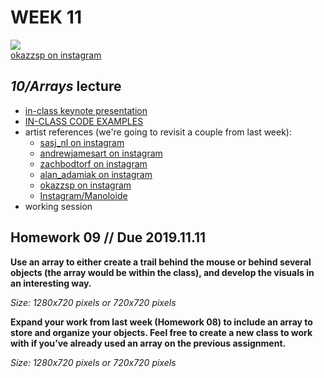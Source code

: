 # WEEK 11 

![](https://scontent-lax3-2.cdninstagram.com/vp/941530646713fdd10a6764b2b069853e/5E10657C/t51.2885-15/e35/s1080x1080/69130802_385592605672276_6036940169124062007_n.jpg?_nc_ht=scontent-lax3-2.cdninstagram.com&ig_cache_key=MjEyMTc5OTQyNzQ4OTIyOTU4Nw%3D%3D.2)  
[okazzsp on instagram](https://www.instagram.com/okazzsp/?hl=en)  

## _10/Arrays_ lecture  
- [in-class keynote presentation](https://github.com/johnbcarpenter/USC_IML288/blob/master/PDF/20181029_ARRAYS.pdf)  
- [IN-CLASS CODE EXAMPLES](https://github.com/johnbcarpenter/USC_IML288/tree/master/CODE/WEEK10)  
- artist references (we're going to revisit a couple from last week):  
  - [sasj_nl on instagram](https://www.instagram.com/p/B1R4JW9nbIa/)  
  - [andrewjamesart on instagram](https://www.instagram.com/p/B3GY8D3HGLQ/)  
  - [zachbodtorf on instagram](https://www.instagram.com/p/BtELnTZhLk5/)  
  - [alan_adamiak on instagram](https://www.instagram.com/p/BwIIbAXnwz_/)   
  - [okazzsp on instagram](https://www.instagram.com/p/B18TmcIH0i8/)  
  - [Instagram/Manoloide](https://www.instagram.com/Manoloide)  
- working session  

## Homework 09 // Due 2019.11.11  
**Use an array to either create a trail behind the mouse or behind several objects (the array would be within the class), and develop the visuals in an interesting way.**    
    
_Size: 1280x720 pixels or 720x720 pixels_  

**Expand your work from last week (Homework 08) to include an array to store and organize your objects.  Feel free to create a new class to work with if you’ve already used an array on the previous assignment.**    
    
_Size: 1280x720 pixels or 720x720 pixels_  
    
